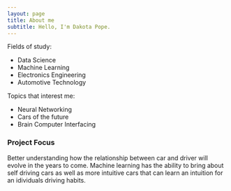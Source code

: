 ```yaml
---
layout: page
title: About me
subtitle: Hello, I'm Dakota Pope. 
---
```


Fields of study:

- Data Science 
- Machine Learning
- Electronics Engineering
- Automotive Technology

Topics that interest me:
- Neural Networking
- Cars of the future
- Brain Computer Interfacing 

### Project Focus
Better understanding how the relationship between car and driver will evolve in the years to come. Machine learning has the ability to bring about self driving cars as well as more intuitive cars that can learn an intuition for an idividuals driving habits.



